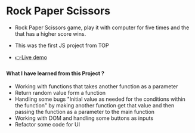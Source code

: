 # Rock Paper Scissors

- Rock Paper Scissors game, play it with computer for five times and the that has a higher score wins.
- This was the first JS project from TOP

- [👉Live demo](https://gazzaar.github.io/The-Odin-Project/rock-paper-scissors)

#### What I have learned from this Project ?

- Working with functions that takes another function as a parameter
- Return random value form a function
- Handling some bugs "Initial value as needed for the conditions within the function" by making another function get that value and then passing the function as a parameter to the main function
- Working with DOM and handling some buttons as inputs
- Refactor some code for UI
